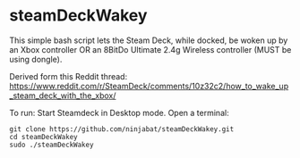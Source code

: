 # steamDeckWakey
This simple bash script lets the Steam Deck, while docked, be woken up by an Xbox controller OR an 8BitDo Ultimate 2.4g Wireless controller (MUST be using dongle).

Derived form this Reddit thread: https://www.reddit.com/r/SteamDeck/comments/10z32c2/how_to_wake_up_steam_deck_with_the_xbox/

To run:
Start Steamdeck in Desktop mode.  Open a terminal:
```
git clone https://github.com/ninjabat/steamDeckWakey.git
cd steamDeckWakey
sudo ./steamDeckWakey
```
